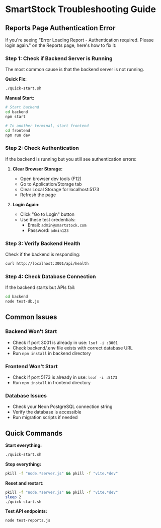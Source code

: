 # SmartStock Troubleshooting Guide

## Reports Page Authentication Error

If you're seeing "Error Loading Report - Authentication required. Please login again." on the Reports page, here's how to fix it:

### Step 1: Check if Backend Server is Running
The most common cause is that the backend server is not running.

**Quick Fix:**
```bash
./quick-start.sh
```

**Manual Start:**
```bash
# Start backend
cd backend
npm start

# In another terminal, start frontend
cd frontend
npm run dev
```

### Step 2: Check Authentication
If the backend is running but you still see authentication errors:

1. **Clear Browser Storage:**
   - Open browser dev tools (F12)
   - Go to Application/Storage tab
   - Clear Local Storage for localhost:5173
   - Refresh the page

2. **Login Again:**
   - Click "Go to Login" button
   - Use these test credentials:
     - Email: `admin@smartstock.com`
     - Password: `admin123`

### Step 3: Verify Backend Health
Check if the backend is responding:
```bash
curl http://localhost:3001/api/health
```

### Step 4: Check Database Connection
If the backend starts but APIs fail:
```bash
cd backend
node test-db.js
```

## Common Issues

### Backend Won't Start
- Check if port 3001 is already in use: `lsof -i :3001`
- Check backend/.env file exists with correct database URL
- Run `npm install` in backend directory

### Frontend Won't Start
- Check if port 5173 is already in use: `lsof -i :5173`
- Run `npm install` in frontend directory

### Database Issues
- Check your Neon PostgreSQL connection string
- Verify the database is accessible
- Run migration scripts if needed

## Quick Commands

**Start everything:**
```bash
./quick-start.sh
```

**Stop everything:**
```bash
pkill -f "node.*server.js" && pkill -f "vite.*dev"
```

**Reset and restart:**
```bash
pkill -f "node.*server.js" && pkill -f "vite.*dev"
sleep 2
./quick-start.sh
```

**Test API endpoints:**
```bash
node test-reports.js
```
